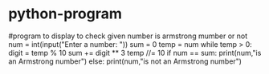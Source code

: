 # python-program
#program to display to check given number is armstrong mumber or not num = int(input("Enter a number: "))   sum = 0   temp = num      while temp > 0:      digit = temp % 10      sum += digit ** 3      temp //= 10      if num == sum:      print(num,"is an Armstrong number")   else:      print(num,"is not an Armstrong number")  

